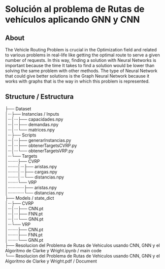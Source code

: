 # Solución al problema de Rutas de vehículos aplicando GNN y CNN

## About
The Vehicle Routing Problem is crucial in the Optimization field and related to various problems in real-life like getting the optimal route to serve a given number of requests. In this way, finding a solution with Neural Networks is important because the time It takes to find a solution would be lower than solving the same problem with other methods. The type of Neural Network that could give better solutions is the Graph Neural Network because it works with graphs that is the way in which this problem is represented.

## Structure / Estructura
├── Dataset                                                                                                                
│···├── Instancias / Inputs                                                                                                
│···│···├── capacidades.npy                                                                                                
│···│···├── demandas.npy                                                                                                   
│···│···└── matrices.npy                                                                                                   
│···├── Scripts                                                                                                            
│···│···├── generarInstancias.py                                                                                           
│···│···├── obtenerTargetsCVRP.py                                                                                          
│···│···└── obtenerTargetsVRP.py                                                                                           
│···└── Targets                                                                                                            
│········├── CVRP                                                                                                           
│········│···├── aristas.npy                                                                                                
│········│···├── cargas.npy                                                                                                 
│········│···└── distancias.npy                                                                                             
│········└── VRP                                                                                                            
│·············├── aristas.npy                                                                                                
│·············└── distancias.npy                                                                                             
├── Models / state_dict                                                                                                    
│···├── CVRP                                                                                                               
│···│···├── CNN.pt                                                                                                         
│···│···├── FNN.pt                                                                                                         
│···│···└── GNN.pt                                                                                                         
│···└── VRP                                                                                                                
│········├── CNN.pt                                                                                                         
│········├── FNN.pt                                                                                                         
│········└── GNN.pt                                                                                                         
├── Resolucion del Problema de Rutas de Vehiculos usando CNN, GNN y el Algoritmo de Clarke y Wright.ipynb / main code                                       
└── Resolucion del Problema de Rutas de Vehiculos usando CNN, GNN y el Algoritmo de Clarke y Wright.pdf / Document
